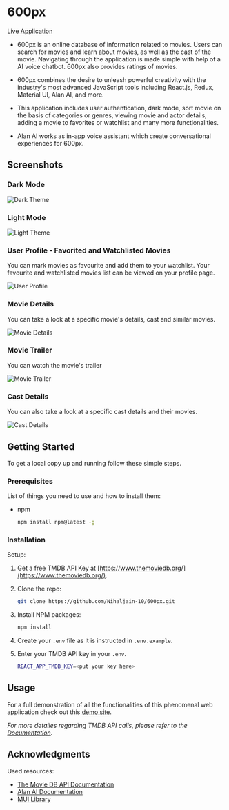 # 600px

[Live Application](https://600pxnihal.netlify.app/) 

- 600px is an online database of information related to movies. Users can search for movies and learn about movies, as well as the cast of the movie. Navigating through the application is made simple with help of a AI voice chatbot. 600px also provides ratings of movies.

- 600px combines the desire to unleash powerful creativity with the industry's most advanced JavaScript tools including React.js, Redux, Material UI, Alan AI, and more.

- This application includes user authentication, dark mode, sort movie on the basis of categories or genres, viewing movie and actor details, adding a movie to favorites or watchlist and many more functionalities.

- Alan AI works as in-app voice assistant which create conversational experiences for 600px.

## Screenshots
### Dark Mode
![Dark Theme](./assets/dark.jpeg)

### Light Mode
![Light Theme](./assets/light.jpeg)

### User Profile - Favorited and Watchlisted Movies

You can mark movies as favourite and add them to your watchlist. Your favourite and watchlisted movies list can be viewed on your profile page.  

![User Profile](./assets/favorited.jpeg)

### Movie Details

You can take a look at a specific movie's details, cast and similar movies.   

![Movie Details](./assets/movie.jpeg)  

### Movie Trailer

You can watch the movie's trailer

![Movie Trailer](./assets/trailer.jpeg)  

### Cast Details

You can also take a look at a specific cast details and their movies.  

![Cast Details](./assets/actor.jpeg) 


<!-- GETTING STARTED -->
## Getting Started

To get a local copy up and running follow these simple steps.

### Prerequisites

List of things you need to use and how to install them:
* npm
  ```sh
  npm install npm@latest -g
  ```

### Installation

Setup:

1. Get a free TMDB API Key at [https://www.themoviedb.org/](https://www.themoviedb.org/).
2. Clone the repo:
   ```sh
   git clone https://github.com/Nihaljain-10/600px.git
   ```
3. Install NPM packages:
   ```sh
   npm install
   ```
4. Create your `.env` file as it is instructed in `.env.example`.
5. Enter your TMDB API key in your `.env`.

   ```sh
   REACT_APP_TMDB_KEY=<put your key here>
   ```

<!-- USAGE EXAMPLES -->
## Usage

For a full demonstration of all the functionalities of this phenomenal web application check out this [demo site](https://600pxnihal.netlify.app/).

_For more detailes regarding TMDB API calls, please refer to the [Documentation](https://developers.themoviedb.org/3/getting-started/introduction)._

<!-- ACKNOWLEDGMENTS -->
## Acknowledgments

Used resources:

* [The Movie DB API Documentation](https://developers.themoviedb.org/3/getting-started/introduction)
* [Alan AI Documentation](https://alan.app/docs/)
* [MUI Library](https://mui.com/)

